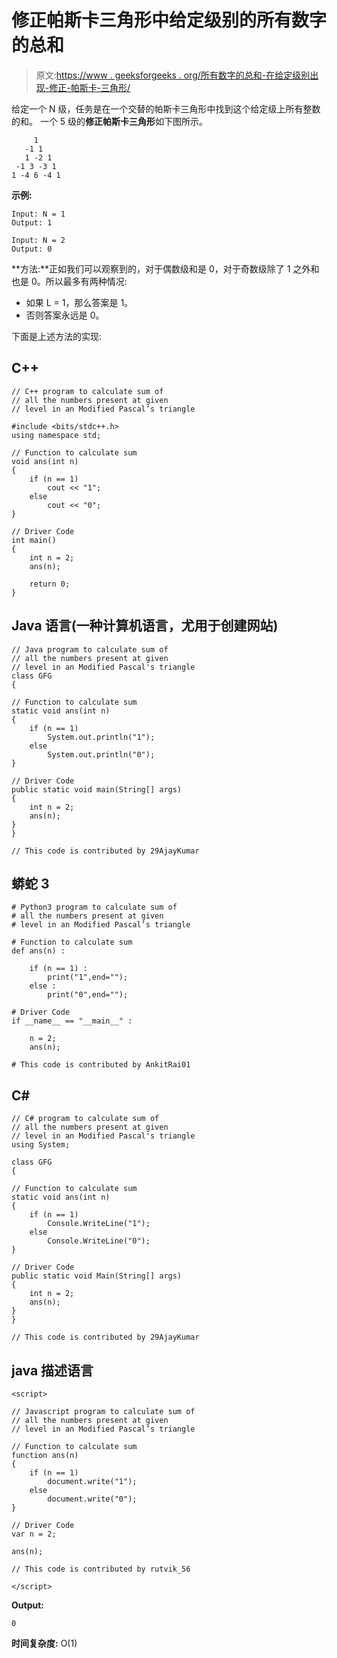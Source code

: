 # 修正帕斯卡三角形中给定级别的所有数字的总和

> 原文:[https://www . geeksforgeeks . org/所有数字的总和-在给定级别出现-修正-帕斯卡-三角形/](https://www.geeksforgeeks.org/sum-of-all-the-numbers-present-at-given-level-in-modified-pascals-triangle/)

给定一个 N 级，任务是在一个交替的帕斯卡三角形中找到这个给定级上所有整数的和。
一个 5 级的**修正帕斯卡三角形**如下图所示。

```
     1
   -1 1
   1 -2 1
 -1 3 -3 1
1 -4 6 -4 1
```

**示例:**

```
Input: N = 1
Output: 1

Input: N = 2
Output: 0
```

**方法:**正如我们可以观察到的，对于偶数级和是 0，对于奇数级除了 1 之外和也是 0。所以最多有两种情况:

*   如果 L = 1，那么答案是 1。
*   否则答案永远是 0。

下面是上述方法的实现:

## C++

```
// C++ program to calculate sum of
// all the numbers present at given
// level in an Modified Pascal’s triangle

#include <bits/stdc++.h>
using namespace std;

// Function to calculate sum
void ans(int n)
{
    if (n == 1)
        cout << "1";
    else
        cout << "0";
}

// Driver Code
int main()
{
    int n = 2;
    ans(n);

    return 0;
}
```

## Java 语言(一种计算机语言，尤用于创建网站)

```
// Java program to calculate sum of
// all the numbers present at given
// level in an Modified Pascal's triangle
class GFG
{

// Function to calculate sum
static void ans(int n)
{
    if (n == 1)
        System.out.println("1");
    else
        System.out.println("0");
}

// Driver Code
public static void main(String[] args)
{
    int n = 2;
    ans(n);
}
}

// This code is contributed by 29AjayKumar
```

## 蟒蛇 3

```
# Python3 program to calculate sum of
# all the numbers present at given
# level in an Modified Pascal’s triangle

# Function to calculate sum
def ans(n) :

    if (n == 1) :
        print("1",end="");
    else :
        print("0",end="");

# Driver Code
if __name__ == "__main__" :

    n = 2;
    ans(n);

# This code is contributed by AnkitRai01
```

## C#

```
// C# program to calculate sum of
// all the numbers present at given
// level in an Modified Pascal's triangle
using System;

class GFG
{

// Function to calculate sum
static void ans(int n)
{
    if (n == 1)
        Console.WriteLine("1");
    else
        Console.WriteLine("0");
}

// Driver Code
public static void Main(String[] args)
{
    int n = 2;
    ans(n);
}
}

// This code is contributed by 29AjayKumar
```

## java 描述语言

```
<script>

// Javascript program to calculate sum of
// all the numbers present at given
// level in an Modified Pascal’s triangle

// Function to calculate sum
function ans(n)
{
    if (n == 1)
        document.write("1");
    else
        document.write("0");
}

// Driver Code
var n = 2;

ans(n);

// This code is contributed by rutvik_56

</script>
```

**Output:** 

```
0
```

**时间复杂度:** O(1)